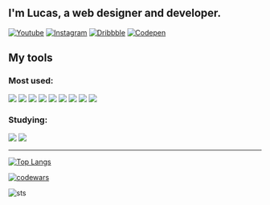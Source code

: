 ## I'm Lucas, a web designer and developer.

[![Youtube](https://img.shields.io/badge/YouTube-FF0000?style=for-the-badge&logo=youtube&logoColor=white)](https://www.youtube.com/c/BizuDesign)
[![Instagram](https://img.shields.io/badge/Instagram-E4405F?style=for-the-badge&logo=instagram&logoColor=white)](https://instagram.com/lucasfads)
[![Dribbble](https://img.shields.io/badge/Dribbble-EA4C89?style=for-the-badge&logo=dribbble&logoColor=white)](https://dribbble.com/LucasFAdS)
[![Codepen](https://img.shields.io/badge/Codepen-000000?style=for-the-badge&logo=codepen&logoColor=white)](https://codepen.io/lucasfads)

## My tools
### Most used:
<img src="https://img.shields.io/badge/Adobe%20XD-470137?style=for-the-badge&logo=Adobe%20XD&logoColor=#FF61F6
"> <img src="https://img.shields.io/badge/Figma-F24E1E?style=for-the-badge&logo=figma&logoColor=white"> <img src="https://img.shields.io/badge/Visual_Studio_Code-0078D4?style=for-the-badge&logo=visual%20studio%20code&logoColor=white"> <img src="https://img.shields.io/badge/HTML5-E34F26?style=for-the-badge&logo=html5&logoColor=white"> <img src="https://img.shields.io/badge/CSS3-1572B6?style=for-the-badge&logo=css3&logoColor=white"> <img src="https://img.shields.io/badge/JavaScript-323330?style=for-the-badge&logo=javascript&logoColor=F7DF1E"> <img src="https://img.shields.io/badge/Wordpress-21759B?style=for-the-badge&logo=wordpress&logoColor=white"> <img src="https://img.shields.io/badge/Oxygen-3A209E?style=for-the-badge&logo=oxygen&logoColor=white"> 
<img src="https://img.shields.io/badge/PHP-777BB4?style=for-the-badge&logo=php&logoColor=white">

### Studying:
<img src="https://img.shields.io/badge/C-00599C?style=for-the-badge&logo=c&logoColor=white"> <img src="https://img.shields.io/badge/python-3670A0?style=for-the-badge&logo=python&logoColor=ffdd54">

---
[![Top Langs](https://github-readme-stats.vercel.app/api/top-langs/?username=lucasfads&layout=compact&theme=radical)](https://github.com/lucasfads)

[![codewars](https://www.codewars.com/users/lucasfads/badges/large)](https://www.codewars.com/users/lucasfads)

![sts](https://badge42.herokuapp.com/api/stats/lucafern?privacyEmail=true&darkmode=false&cursus=Basecamp)

<!--
**lucasfads/lucasfads** is a ✨ _special_ ✨ repository because its `README.md` (this file) appears on your GitHub profile.

Here are some ideas to get you started:

- 🔭 I’m currently working on ...
- 🌱 I’m currently learning ...
- 👯 I’m looking to collaborate on ...
- 🤔 I’m looking for help with ...
- 💬 Ask me about ...
- 📫 How to reach me: ...
- 😄 Pronouns: ...
- ⚡ Fun fact: ...
-->
